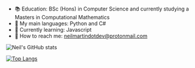 - :books:  Education: BSc (Hons) in Computer Science and currently studying a Masters in Computational Mathematics
- :speech_balloon: My main languages: Python and C#
- :seedling: Currently learning: Javascript
- :calling: How to reach me: neilmartindotdev@protonmail.com

![Neil's GitHub stats](https://github-readme-stats.vercel.app/api?username=neilmartindev&show_icons=true&theme=dracula)

[![Top Langs](https://github-readme-stats.vercel.app/api/top-langs/?username=neilmartindev&theme=dracula&hide=css)](https://github.com/neilmartindev/github-readme-stats)
